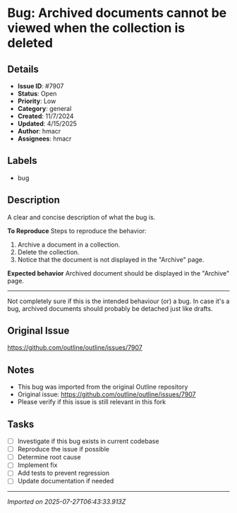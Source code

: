 # Bug: Archived documents cannot be viewed when the collection is deleted

## Details
- **Issue ID**: #7907
- **Status**: Open
- **Priority**: Low
- **Category**: general
- **Created**: 11/7/2024
- **Updated**: 4/15/2025
- **Author**: hmacr
- **Assignees**: hmacr

## Labels
- bug

## Description
A clear and concise description of what the bug is.

**To Reproduce**
Steps to reproduce the behavior:
1. Archive a document in a collection.
2. Delete the collection.
3. Notice that the document is not displayed in the "Archive" page.

**Expected behavior**
Archived document should be displayed in the "Archive" page.

---

Not completely sure if this is the intended behaviour (or) a bug.
In case it's a bug, archived documents should probably be detached just like drafts.



## Original Issue
https://github.com/outline/outline/issues/7907

## Notes
- This bug was imported from the original Outline repository
- Original issue: https://github.com/outline/outline/issues/7907
- Please verify if this issue is still relevant in this fork

## Tasks
- [ ] Investigate if this bug exists in current codebase
- [ ] Reproduce the issue if possible
- [ ] Determine root cause
- [ ] Implement fix
- [ ] Add tests to prevent regression
- [ ] Update documentation if needed

---
*Imported on 2025-07-27T06:43:33.913Z*
